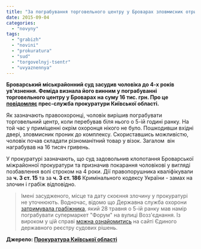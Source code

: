 ```yaml
---
title: "За пограбування торговельного центру у Броварах зловмисник отримав 4 роки в'язниці"
date: 2015-09-04
categories: 
  - "novyny"
tags: 
  - "grabizh"
  - "novini"
  - "prokuratura"
  - "sud"
  - "torgovelnyj-tsentr"
  - "uvyaznennya"
---
```


**Броварський міськрайонний суд засудив чоловіка до 4-х років ув'язнення. Феміда визнала його винним у пограбуванні торговельного центру у Броварах на суму 16 тис. грн. Про це [повідомляє](http://kobl.gp.gov.ua/ua/news.html?_m=publications&_c=view&_t=rec&id=161622) прес-служба прокуратури Київської області.**

Як зазначають правоохоронці, чоловік вирішив пограбувати торговельний центр, коли перебував біля нього о 5-ій годині ранку. На той час у приміщенні окрім охоронця нікого не було. Пошкодивши вхідні двері, зловмисник проник до комплексу. Скориставшись можливістю, чоловік почав складати різноманітний товар у візок. Загалом  він награбував на 16 тисяч гривень.

У прокуратурі зазначають, що суд задовольнив клопотання Броварської міжрайонної прокуратури та призначив покарання чоловікові у вигляді позбавлення волі строком на 4 роки. Дії правопорушника кваліфікували за **ч. 3 ст. 15** та за **ч. 3 ст. 186** Кримінального кодексу України - замах на злочин і грабіж відповідно.

> Імені засудженого, місце та дату скоєння злочину у прокуратурі не уточнюють. Водночас, відомо що Державна служба охорони [затримувала грабіжника](https://mpz.brovary.org/u-forumi-na-vozz-yednannya-derzhsluzhba-ohoroni-zatrimala-nichnogo-grabizhnika/), який 28 травня о 5-ій ранку мав намір пограбувати супермаркет "Форум" на вулиці Возз'єднання. Із вироком у цій справі [можна ознайомитись](http://www.reyestr.court.gov.ua/Review/48171345) на сайті Єдиного державного реєстру судових рішень.

**Джерело: [Прокуратура Київської області](http://kobl.gp.gov.ua/ua/news.html?_m=publications&_c=view&_t=rec&id=161622)**

